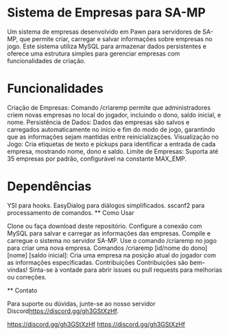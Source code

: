 # Sistema de Empresas para SA-MP

  Um sistema de empresas desenvolvido em Pawn para servidores de SA-MP, que permite criar, carregar e salvar informações sobre empresas no jogo. Este sistema utiliza MySQL para armazenar dados persistentes e oferece uma estrutura simples para gerenciar empresas com funcionalidades de criação.

# Funcionalidades
  Criação de Empresas: Comando /criaremp permite que administradores criem novas empresas no local do jogador, incluindo o dono, saldo inicial, e nome.
  Persistência de Dados: Dados das empresas são salvos e carregados automaticamente no início e fim do modo de jogo, garantindo que as informações sejam mantidas entre reinicializações.
  Visualização no Jogo: Cria etiquetas de texto e pickups para identificar a entrada de cada empresa, mostrando nome, dono e saldo.
  Limite de Empresas: Suporta até 35 empresas por padrão, configurável na constante MAX_EMP.
  
# Dependências
  YSI para hooks.
  EasyDialog para diálogos simplificados.
  sscanf2 para processamento de comandos.
** Como Usar

  Clone ou faça download deste repositório.
  Configure a conexão com MySQL para salvar e carregar as informações das empresas.
  Compile e carregue o sistema no servidor SA-MP.
  Use o comando /criaremp no jogo para criar uma nova empresa.
  Comandos
  /criaremp [id/nome do dono] [nome] [saldo inicial]: Cria uma empresa na posição atual do jogador com as informações especificadas.
  Contribuições
  Contribuições são bem-vindas! Sinta-se à vontade para abrir issues ou pull requests para melhorias ou correções.

**  Contato

  Para suporte ou dúvidas, junte-se ao nosso servidor Discord<https://discord.gg/gh3GStXzHf>.

https://discord.gg/gh3GStXzHf
https://discord.gg/gh3GStXzHf
